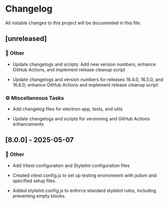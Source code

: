 <!-- markdownlint-disable -->
# Changelog

All notable changes to this project will be documented in this file.

## [unreleased]

### 💼 Other

- Update changelogs and scripts: Add new version numbers, enhance GitHub Actions, and implement release cleanup script

- Update changelogs and version numbers for releases 16.4.0, 16.5.0, and 16.6.0; enhance GitHub Actions and implement release cleanup script


### ⚙️ Miscellaneous Tasks

- Add changelog files for electron-app, tests, and utils

- Update changelogs and scripts for versioning and GitHub Actions enhancements


## [8.0.0] - 2025-05-07

### 💼 Other

- Add Vitest configuration and Stylelint configuration files

- Created vitest.config.js to set up testing environment with jsdom and specified setup files.
- Added stylelint.config.js to enforce standard stylelint rules, including preventing empty blocks.


<!-- generated by git-cliff -->
